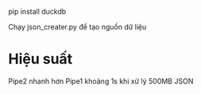 pip install duckdb

Chạy json_creater.py để tạo nguồn dữ liệu

# Hiệu suất
Pipe2 nhanh hơn Pipe1 khoảng 1s khi xử lý 500MB JSON
